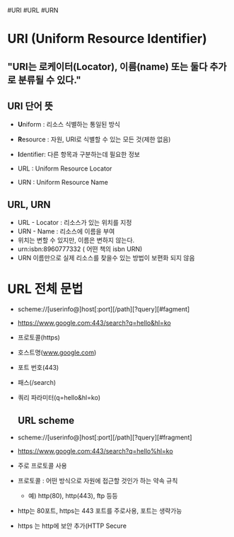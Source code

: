
#URI #URL #URN
# URI (Uniform Resource Identifier)

## "URI는 로케이터(Locator), 이름(name) 또는 둘다 추가로 분류될 수 있다."

## URI 단어 뜻 
 - **U**niform : 리소스 식별하는 통일된 방식
 - **R**esource : 자원, URI로 식별할  수 있는 모든 것(제한 없음)
 - **I**dentifier: 다른 항목과 구분하는데 필요한 정보

- URL : Uniform Resource Locator
- URN : Uniform Resource Name 

## URL, URN 
- URL - Locator  : 리소스가 있는 위치를 지정
- URN - Name : 리소스에 이름을 부여
- 위치는 변할 수 있지만, 이름은 변하지 않는다. 
- urn:isbn:8960777332 ( 어떤 책의 isbn URN)
- URN 이름만으로 실제 리소스를 찾을수 있는 방법이 보편화 되지 않음 

# URL 전체 문법 

- scheme://[userinfo@]host[:port][/path][?query][#fagment]
- https://www.google.com:443/search?q=hello&hl=ko

- 프로토콜(https)
- 호스트명(www.google.com)
- 포트 번호(443)
- 패스(/search)
- 쿼리 파라미터(q=hello&hl=ko)
  
  ## URL scheme 
- scheme://[userinfo@]host[:port][/path][?query][#fragment]
- https://www.google.com:443/search?q=hello%hl=ko

- 주로 프로토콜 사용 
- 프로토콜 : 어떤 방식으로 자원에 접근할 것인가 하는 약속 규칙 
	- 예) http(80), http(443), ftp 등등
- http는 80포트, https는 443 포트를 주로사용, 포트는 생략가능
- https 는 http에 보안 추가(HTTP Secure